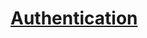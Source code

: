 # [Authentication](https://learn.hashicorp.com/tutorials/vault/getting-started-authentication?in=vault/getting-started)
